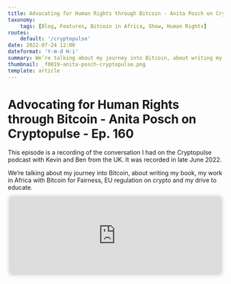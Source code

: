 ```yaml
---
title: Advocating for Human Rights through Bitcoin - Anita Posch on Cryptopulse - Ep. 160
taxonomy:
    tags: [Blog, Features, Bitcoin in Africa, Show, Human Rights]
routes:
    default: '/cryptopulse'
date: 2022-07-24 12:00
dateformat: 'Y-m-d H:i'
summary: We’re talking about my journey into Bitcoin, about writing my book, my work in Africa with Bitcoin for Fairness, EU regulation on crypto and my drive to educate.
thumbnail: _f0019-anita-posch-cryptopulse.png
template: article
---
```


# Advocating for Human Rights through Bitcoin - Anita Posch on Cryptopulse - Ep. 160

This episode is a recording of the conversation I had on the Cryptopulse podcast with Kevin and Ben from the UK. It was recorded in late June 2022.

We’re talking about my journey into Bitcoin, about writing my book, my work in Africa with Bitcoin for Fairness, EU regulation on crypto and my drive to educate.

<iframe src="https://www.vodio.fr/frameplay.php?idref=25729&urlref=1" style="border: 0px none; box-shadow: rgba(0, 0, 0, 0.28) 0px 0px 10px; width: calc(100% - 10px); height: 180px; margin-left: 5px; padding: 0;" scrolling="no"></iframe>
